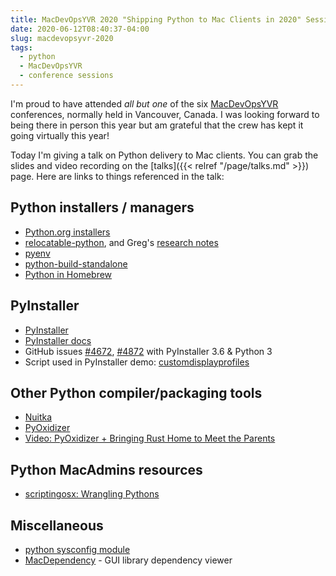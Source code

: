 ```yaml
---
title: MacDevOpsYVR 2020 "Shipping Python to Mac Clients in 2020" Session Links
date: 2020-06-12T08:40:37-04:00
slug: macdevopsyvr-2020
tags:
  - python
  - MacDevOpsYVR
  - conference sessions
---
```


I'm proud to have attended _all but one_ of the six [MacDevOpsYVR](https://mdoyvr.com/) conferences, normally held in Vancouver, Canada. I was looking forward to being there in person this year but am grateful that the crew has kept it going virtually this year!

Today I'm giving a talk on Python delivery to Mac clients. You can grab the slides and video recording on the [talks]({{< relref "/page/talks.md" >}}) page. Here are links to things referenced in the talk:

## Python installers / managers

* [Python.org installers](https://www.python.org/downloads/)
* [relocatable-python](https://github.com/gregneagle/relocatable-python), and Greg's [research notes](https://github.com/gregneagle/relocatable-python/blob/master/research_notes.txt)
* [pyenv](https://github.com/pyenv/pyenv)
* [python-build-standalone](https://github.com/indygreg/python-build-standalone)
* [Python in Homebrew](https://docs.brew.sh/Homebrew-and-Python)

## PyInstaller

* [PyInstaller](https://www.pyinstaller.org/)
* [PyInstaller docs](https://pyinstaller.readthedocs.io/en/stable/)
* GitHub issues [#4672](https://github.com/pyinstaller/pyinstaller/issues/4672), [#4872](https://github.com/pyinstaller/pyinstaller/issues/4872) with PyInstaller 3.6 & Python 3
* Script used in PyInstaller demo: [customdisplayprofiles](https://github.com/timsutton/customdisplayprofiles)

## Other Python compiler/packaging tools

* [Nuitka](http://nuitka.net/)
* [PyOxidizer](https://github.com/indygreg/PyOxidizer)
* [Video: PyOxidizer + Bringing Rust Home to Meet the Parents](https://www.youtube.com/watch?v=uHm939mXefs)

## Python MacAdmins resources

* [scriptingosx: Wrangling Pythons](https://scriptingosx.com/2020/02/wrangling-pythons/)


## Miscellaneous

* [python sysconfig module](https://docs.python.org/3/library/sysconfig.html)
* [MacDependency](https://github.com/kwin/macdependency) - GUI library dependency viewer
